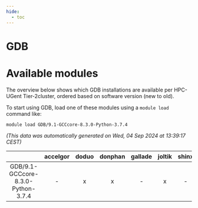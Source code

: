 ```yaml
---
hide:
  - toc
---
```


GDB
===

# Available modules


The overview below shows which GDB installations are available per HPC-UGent Tier-2cluster, ordered based on software version (new to old).

To start using GDB, load one of these modules using a `module load` command like:

```shell
module load GDB/9.1-GCCcore-8.3.0-Python-3.7.4
```

*(This data was automatically generated on Wed, 04 Sep 2024 at 13:39:17 CEST)*  

| |accelgor|doduo|donphan|gallade|joltik|shinx|skitty|
| :---: | :---: | :---: | :---: | :---: | :---: | :---: | :---: |
|GDB/9.1-GCCcore-8.3.0-Python-3.7.4|-|x|x|-|x|-|x|
